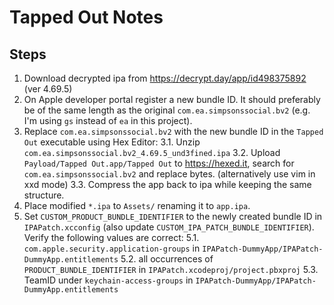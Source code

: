 # Tapped Out Notes

## Steps

1. Download decrypted ipa from https://decrypt.day/app/id498375892 (ver 4.69.5)
2. On Apple developer portal register a new bundle ID. It should preferably be of the same length as the original `com.ea.simpsonssocial.bv2` (e.g. I'm using `gs` instead of `ea` in this project).
3. Replace `com.ea.simpsonssocial.bv2` with the new bundle ID in the `Tapped Out` executable using Hex Editor:
    3.1. Unzip `com.ea.simpsonssocial.bv2_4.69.5_und3fined.ipa`
    3.2. Upload `Payload/Tapped Out.app/Tapped Out` to https://hexed.it, search for `com.ea.simpsonssocial.bv2` and replace bytes. (alternatively use vim in xxd mode)
    3.3. Compress the app back to ipa while keeping the same structure.
4. Place modified `*.ipa` to `Assets/` renaming it to `app.ipa`.
5. Set `CUSTOM_PRODUCT_BUNDLE_IDENTIFIER` to the newly created bundle ID in `IPAPatch.xcconfig` (also update `CUSTOM_IPA_PATCH_BUNDLE_IDENTIFIER`). Verify the following values are correct:
    5.1. `com.apple.security.application-groups` in `IPAPatch-DummyApp/IPAPatch-DummyApp.entitlements`
    5.2. all occurrences of `PRODUCT_BUNDLE_IDENTIFIER` in `IPAPatch.xcodeproj/project.pbxproj`
    5.3. TeamID under `keychain-access-groups` in `IPAPatch-DummyApp/IPAPatch-DummyApp.entitlements`
